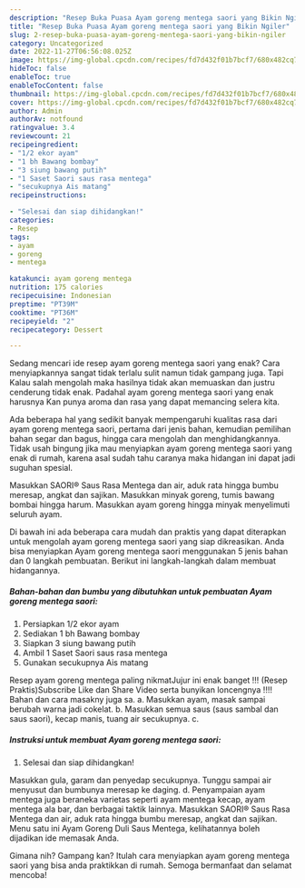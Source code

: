 ```yaml
---
description: "Resep Buka Puasa Ayam goreng mentega saori yang Bikin Ngiler"
title: "Resep Buka Puasa Ayam goreng mentega saori yang Bikin Ngiler"
slug: 2-resep-buka-puasa-ayam-goreng-mentega-saori-yang-bikin-ngiler
category: Uncategorized
date: 2022-11-27T06:56:08.025Z
image: https://img-global.cpcdn.com/recipes/fd7d432f01b7bcf7/680x482cq70/ayam-goreng-mentega-saori-foto-resep-utama.jpg
hideToc: false
enableToc: true
enableTocContent: false
thumbnail: https://img-global.cpcdn.com/recipes/fd7d432f01b7bcf7/680x482cq70/ayam-goreng-mentega-saori-foto-resep-utama.jpg
cover: https://img-global.cpcdn.com/recipes/fd7d432f01b7bcf7/680x482cq70/ayam-goreng-mentega-saori-foto-resep-utama.jpg
author: Admin
authorAv: notfound
ratingvalue: 3.4
reviewcount: 21
recipeingredient:
- "1/2 ekor ayam"
- "1 bh Bawang bombay"
- "3 siung bawang putih"
- "1 Saset Saori saus rasa mentega"
- "secukupnya Ais matang"
recipeinstructions:

- "Selesai dan siap dihidangkan!"
categories:
- Resep
tags:
- ayam
- goreng
- mentega

katakunci: ayam goreng mentega 
nutrition: 175 calories
recipecuisine: Indonesian
preptime: "PT39M"
cooktime: "PT36M"
recipeyield: "2"
recipecategory: Dessert

---
```



Sedang mencari ide resep ayam goreng mentega saori yang enak? Cara menyiapkannya sangat tidak terlalu sulit namun tidak gampang juga. Tapi Kalau salah mengolah maka hasilnya tidak akan memuaskan dan justru cenderung tidak enak. Padahal ayam goreng mentega saori yang enak harusnya Kan punya aroma dan rasa yang dapat memancing selera kita.


Ada beberapa hal yang sedikit banyak mempengaruhi kualitas rasa dari ayam goreng mentega saori, pertama dari jenis bahan, kemudian pemilihan bahan segar dan bagus, hingga cara mengolah dan menghidangkannya. Tidak usah bingung jika mau menyiapkan ayam goreng mentega saori yang enak di rumah, karena asal sudah tahu caranya maka hidangan ini dapat jadi suguhan spesial.

Masukkan SAORI® Saus Rasa Mentega dan air, aduk rata hingga bumbu meresap, angkat dan sajikan. Masukkan minyak goreng, tumis bawang bombai hingga harum. Masukkan ayam goreng hingga minyak menyelimuti seluruh ayam.


Di bawah ini ada beberapa cara mudah dan praktis yang dapat diterapkan untuk mengolah ayam goreng mentega saori yang siap dikreasikan. Anda bisa menyiapkan Ayam goreng mentega saori menggunakan 5 jenis bahan dan 0 langkah pembuatan. Berikut ini langkah-langkah dalam membuat hidangannya.

<!--inarticleads1-->

##### Bahan-bahan dan bumbu yang dibutuhkan untuk pembuatan Ayam goreng mentega saori:

1. Persiapkan 1/2 ekor ayam
1. Sediakan 1 bh Bawang bombay
1. Siapkan 3 siung bawang putih
1. Ambil 1 Saset Saori saus rasa mentega
1. Gunakan secukupnya Ais matang


Resep ayam goreng mentega paling nikmatJujur ini enak banget !!! (Resep Praktis)Subscribe Like dan Share Video serta bunyikan loncengnya !!!! Bahan dan cara masakny juga sa. a. Masukkan ayam, masak sampai berubah warna jadi cokelat. b. Masukkan semua saus (saus sambal dan saus saori), kecap manis, tuang air secukupnya. c. 

<!--inarticleads2-->

##### Instruksi untuk membuat Ayam goreng mentega saori:


1. Selesai dan siap dihidangkan!

Masukkan gula, garam dan penyedap secukupnya. Tunggu sampai air menyusut dan bumbunya meresap ke daging. d. Penyampaian ayam mentega juga beraneka varietas seperti ayam mentega kecap, ayam mentega ala bar, dan berbagai taktik lainnya. Masukkan SAORI® Saus Rasa Mentega dan air, aduk rata hingga bumbu meresap, angkat dan sajikan. Menu satu ini Ayam Goreng Duli Saus Mentega, kelihatannya boleh dijadikan ide memasak Anda. 

Gimana nih? Gampang kan? Itulah cara menyiapkan ayam goreng mentega saori yang bisa anda praktikkan di rumah. Semoga bermanfaat dan selamat mencoba!
